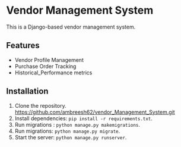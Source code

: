 # Vendor Management System

This is a Django-based vendor management system.

## Features

- Vendor Profile Management
- Purchase Order Tracking
- Historical_Performance metrics

## Installation

1. Clone the repository. https://github.com/ambreesh62/vendor_Management_System.git
2. Install dependencies: `pip install -r requirements.txt`.
3. Run migrations : `python manage.py makemigrations`.
3. Run migrations: `python manage.py migrate`.
4. Start the server: `python manage.py runserver`.

